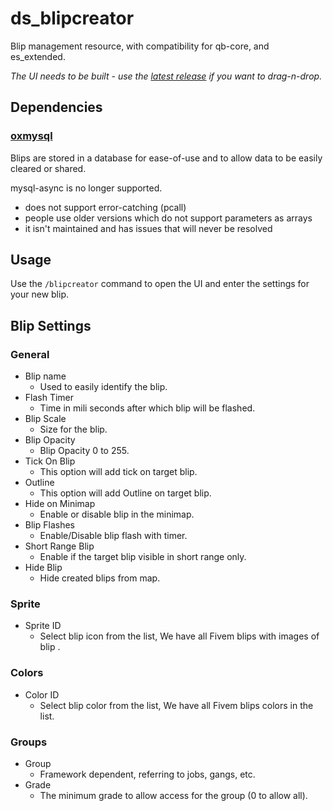 # ds_blipcreator

Blip management resource, with compatibility for qb-core, and es_extended.

_The UI needs to be built - use the [latest release](https://github.com/dolaji-op/ds_blipcreator/releases/latest/download/ds_blipcreator.zip) if you want to drag-n-drop._

## Dependencies

### [oxmysql](https://github.com/overextended/oxmysql)

Blips are stored in a database for ease-of-use and to allow data to be easily cleared or shared.

mysql-async is no longer supported.
  - does not support error-catching (pcall)
  - people use older versions which do not support parameters as arrays
  - it isn't maintained and has issues that will never be resolved

## Usage

Use the `/blipcreator` command to open the UI and enter the settings for your new blip.

## Blip Settings

### General

- Blip name
  - Used to easily identify the blip.
- Flash Timer
  - Time in mili seconds after which blip will be flashed.
- Blip Scale
  - Size for the blip.
- Blip Opacity
  - Blip Opacity 0 to 255.
- Tick On Blip
  - This option will add tick on target blip.
- Outline
  - This option will add Outline on target blip.
- Hide on Minimap
  - Enable or disable blip in the minimap.
- Blip Flashes
  - Enable/Disable blip flash with timer.
- Short Range Blip
  - Enable if the target blip visible in short range only.
- Hide Blip
  - Hide created blips from map.

### Sprite

- Sprite ID
  - Select blip icon from the list, We have all Fivem blips with images of blip .

### Colors

- Color ID
  - Select blip color from the list, We have all Fivem blips colors in the list.

### Groups

- Group
  - Framework dependent, referring to jobs, gangs, etc.
- Grade
  - The minimum grade to allow access for the group (0 to allow all).